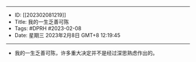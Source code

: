 - --
- ID: [[202302081219]]
- Title: 我的一生乏善可陈
- Tags: #DPRH #2023-02-08 
- Date: 星期三 2023年2月8日 GMT+8 12:19:45
- --
- 我的一生乏善可陈，许多重大决定并不是经过深思熟虑作出的。
